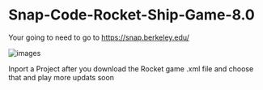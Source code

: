 # Snap-Code-Rocket-Ship-Game-8.0
Your going to need to go to https://snap.berkeley.edu/

![images](https://user-images.githubusercontent.com/120192579/212095156-77337987-bcf9-4b63-8071-60a72851e924.png)

Inport a Project after you download the Rocket game .xml file and choose that and play more updats soon
